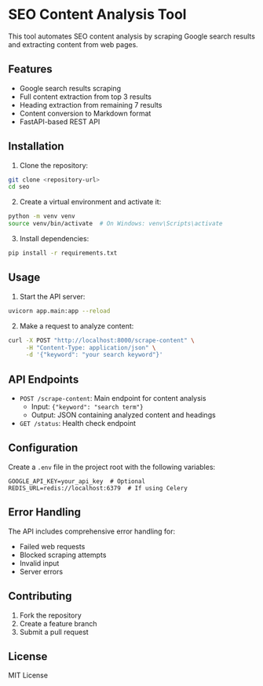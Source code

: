 # SEO Content Analysis Tool

This tool automates SEO content analysis by scraping Google search results and extracting content from web pages.

## Features

- Google search results scraping
- Full content extraction from top 3 results
- Heading extraction from remaining 7 results
- Content conversion to Markdown format
- FastAPI-based REST API

## Installation

1. Clone the repository:
```bash
git clone <repository-url>
cd seo
```

2. Create a virtual environment and activate it:
```bash
python -m venv venv
source venv/bin/activate  # On Windows: venv\Scripts\activate
```

3. Install dependencies:
```bash
pip install -r requirements.txt
```

## Usage

1. Start the API server:
```bash
uvicorn app.main:app --reload
```

2. Make a request to analyze content:
```bash
curl -X POST "http://localhost:8000/scrape-content" \
     -H "Content-Type: application/json" \
     -d '{"keyword": "your search keyword"}'
```

## API Endpoints

- `POST /scrape-content`: Main endpoint for content analysis
  - Input: `{"keyword": "search term"}`
  - Output: JSON containing analyzed content and headings
- `GET /status`: Health check endpoint

## Configuration

Create a `.env` file in the project root with the following variables:
```
GOOGLE_API_KEY=your_api_key  # Optional
REDIS_URL=redis://localhost:6379  # If using Celery
```

## Error Handling

The API includes comprehensive error handling for:
- Failed web requests
- Blocked scraping attempts
- Invalid input
- Server errors

## Contributing

1. Fork the repository
2. Create a feature branch
3. Submit a pull request

## License

MIT License

